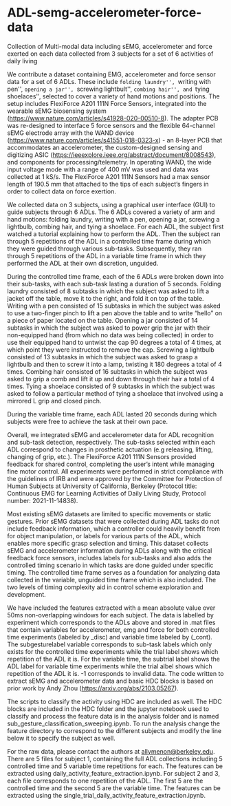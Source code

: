 # ADL-semg-accelerometer-force-data
Collection of Multi-modal data including sEMG, accelerometer and force exerted on each data collected from 3 subjects for a set of 6 activities of daily living

We contribute a dataset containing EMG, accelerometer and force sensor data for a set of 6 ADLs. These include ``folding laundry'', ``writing with pen'', ``opening a jar'', ``screwing lightbult'', ``combing hair'', and ``tying shoelaces'', selected to cover a variety of hand motions and positions. The setup includes FlexiForce A201 111N Force Sensors, integrated into the wearable sEMG biosensing system (https://www.nature.com/articles/s41928-020-00510-8). The adapter PCB was re-designed to interface 5 force sensors and the flexible 64-channel sEMG electrode array with the WAND device (https://www.nature.com/articles/s41551-018-0323-x) - an 8-layer PCB that accommodates an accelerometer, the custom-designed sensing and digitizing ASIC (https://ieeexplore.ieee.org/abstract/document/8008543), and components for processing/telemetry. In operating WAND, the wide input voltage mode with a range of 400 mV was used and data was collected at 1 kS/s. The FlexiForce A201 111N Sensors had a max sensor length of 190.5 mm that attached to the tips of each subject’s fingers in order to collect data on force exertion.
 
We collected data on 3 subjects, using a graphical user interface (GUI) to guide subjects through 6 ADLs. The 6 ADLs covered a variety of arm and hand motions: folding laundry, writing with a pen, opening a jar, screwing a lightbulb, combing hair, and tying a shoelace. For each ADL, the subject first watched a tutorial explaining how to perform the ADL. Then the subject ran through 5 repetitions of the ADL in a controlled time frame during which they were guided through various sub-tasks. Subsequently, they ran through 5 repetitions of the ADL in a variable time frame in which they performed the ADL at their own discretion, unguided.

During the controlled time frame, each of the 6 ADLs were broken down into their sub-tasks, with each sub-task lasting a duration of 5 seconds. Folding laundry consisted of 8 subtasks in which the subject was asked to lift a jacket off the table, move it to the right, and fold it on top of the table. Writing with a pen consisted of 15 subtasks in which the subject was asked to use a two-finger pinch to lift a pen above the table and to write “hello” on a piece of paper located on the table. Opening a jar consisted of 14 subtasks in which the subject was asked to power grip the jar with their non-equipped hand (from which no data was being collected) in order to use their equipped hand to untwist the cap 90 degrees a total of 4 times, at which point they were instructed to remove the cap. Screwing a lightbulb consisted of 13 subtasks in which the subject was asked to grasp a lightbulb and then to screw it into a lamp, twisting it 180 degrees a total of 4 times. Combing hair consisted of 16 subtasks in which the subject was asked to grip a comb and lift it up and down through their hair a total of 4 times. Tying a shoelace consisted of 9 subtasks in which the subject was asked to follow a particular method of tying a shoelace that involved using a mirrored L grip and closed pinch. 

During the variable time frame, each ADL lasted 20 seconds during which subjects were free to achieve the task at their own pace. 

Overall, we integrated sEMG and accelerometer data for ADL recognition and sub-task detection, respectively. The sub-tasks selected within each ADL correspond to changes in prosthetic actuation (e.g releasing, lifting, changing of grip, etc.). The FlexiForce A201 111N Sensors provided feedback for shared control, completing the user’s intent while managing fine motor control. All experiments were performed in strict compliance with the guidelines of IRB and were approved by the Committee for Protection of Human Subjects at University of California, Berkeley (Protocol title: Continuous EMG for Learning Activities of Daily Living Study, Protocol number: 2021-11-14838).

Most existing sEMG datasets are limited to specific movements or static gestures. Prior sEMG datasets that were collected during ADL tasks do not include feedback information, which a controller could heavily benefit from for object manipulation, or labels for various parts of the ADL, which enables more specific grasp selection and timing. This dataset collects sEMG and accelerometer information during ADLs along with the critical feedback force sensors, includes labels for sub-tasks and also adds the controlled timing scenario in which tasks are done guided under specific timing. The controlled time frame serves as a foundation for analyzing data collected in the variable, unguided time frame which is also included. The two levels of timing complexity aid in control scheme exploration and development.

We have included the features extracted with a mean absolute value over 50ms non-overlapping windows for each subject. The data is labelled by experiment which corresponds to the ADLs above and stored in .mat files that contain variables for accelerometer, emg and force for both controlled time experiments (labeled by \_disc) and variable time labeled by (\_cont). The subgesturelabel variable corresponds to sub-task labels which only exists for the controlled time experiments while the trial label shows which repetition of the ADL it is. For the variable time, the subtrial label shows the ADL label for variable time experiments while the trial albel shows which repetition of the ADL it is. -1 corresponds to invalid data. The code written to extract sEMG and accelerometer data and basic HDC blocks is based on prior work by Andy Zhou (https://arxiv.org/abs/2103.05267).

The scripts to classify the activity using HDC are included as well. The HDC blocks are included in the HDC folder and the jupyter notebook used to classify and process the feature data is in the analysis folder and is named sub_gesture_classification_sweeping.ipynb. To run the analysis change the feature directory to correspond to the different subjects and modify the line below it to specify the subject as well. 

For the raw data, please contact the authors at allymenon@berkeley.edu. There are 5 files for subject 1, containing the full ADL collections including 5 controlled time and 5 variable time repetitions for each. The features can be extracted using daily_activity_feature_extraction.ipynb. For subject 2 and 3, each file corresponds to one repetition of the ADL. The first 5 are the controlled time and the second 5 are the variable time. The features can be extracted using the single_trial_daily_activity_feature_extraction.ipynb. 


